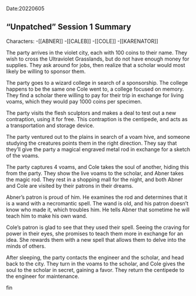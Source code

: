 Date:20220605

## “Unpatched” Session 1 Summary

Characters:
-[[ABNER]]
-[[CALEB]]
-[[COLE]]
-[[KARENATOR]]


The party arrives in the violet city, each with 100 coins to their name. They wish to cross the Ultraviolet Grasslands, but do not have enough money for supplies. They ask around for jobs, then realize that a scholar would most likely be willing to sponsor them.

The party goes to a wizard college in search of a sponsorship. The college happens to be the same one Cole went to, a college focused on memory. They find a scholar there willing to pay for their trip in exchange for living voams, which they would pay 1000 coins per specimen.

The party visits the flesh sculptors and makes a deal to test out a new contraption, using it for free. This contraption is the centipede, and acts as a transportation and storage device.

The party ventured out to the plains in search of a voam hive, and someone studying the creatures points them in the right direction. They say that they’ll give the party a magical engraved metal rod in exchange for a sketch of the voams.

The party captures 4 voams, and Cole takes the soul of another, hiding this from the party. They show the live voams to the scholar, and Abner takes the magic rod. They rest in a shopping mall for the night, and both Abner and Cole are visited by their patrons in their dreams.

Abner’s patron is proud of him. He examines the rod and determines that it is a wand with a necromantic spell. The wand is old, and his patron doesn’t know who made it, which troubles him. He tells Abner that sometime he will teach him to make his own wand.

Cole’s patron is glad to see that they used their spell. Seeing the craving for power in their eyes, she promises to teach them more in exchange for an idea. She rewards them with a new spell that allows them to delve into the minds of others. 

After sleeping, the party contacts the engineer and the scholar, and head back to the city. They turn in the voams to the scholar, and Cole gives the soul to the scholar in secret, gaining a favor. They return the centipede to the engineer for maintenance.

fin